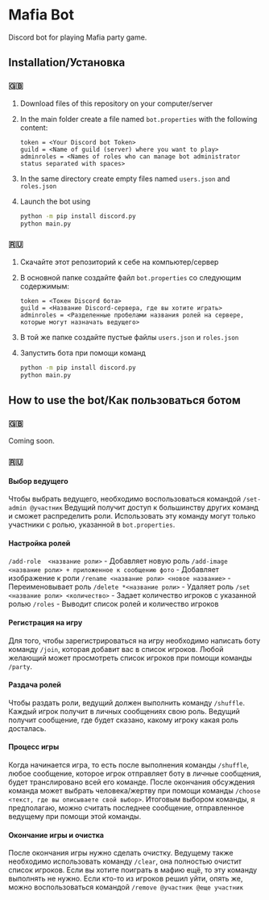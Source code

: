 # Mafia Bot

Discord bot for playing Mafia party game.

## Installation/Установка

### :gb:

1. Download files of this repository on your computer/server
2. In the main folder create a file named ``bot.properties`` with the following content:

    ```properties
    token = <Your Discord bot Token>
    guild = <Name of guild (server) where you want to play> 
    adminroles = <Names of roles who can manage bot administrator status separated with spaces>
    ```

3. In the same directory create empty files named ``users.json`` and ``roles.json``
4. Launch the bot using

    ```bash
    python -m pip install discord.py
    python main.py
    ```

### :ru:

1. Скачайте этот репозиторий к себе на компьютер/сервер
2. В основной папке создайте файл ``bot.properties`` со следующим содержимым:

    ```properties
    token = <Токен Discord бота>
    guild = <Название Discord-сервера, где вы хотите играть> 
    adminroles = <Разделенные пробелами названия ролей на сервере, которые могут назначать ведущего>
    ```

3. В той же папке создайте пустые файлы ``users.json`` и ``roles.json``
4. Запустить бота при помощи команд

    ```bash
    python -m pip install discord.py
    python main.py
    ```

## How to use the bot/Как пользоваться ботом

### :gb:

Coming soon.

### :ru:

#### Выбор ведущего

Чтобы выбрать ведущего, необходимо воспользоваться командой ``/set-admin @участник``
Ведущий получит доступ к большинству других команд и сможет распределить роли.
Использовать эту команду могут только участники с ролью, указанной в ``bot.properties``.

#### Настройка ролей

``/add-role  <название роли>`` - Добавляет новую роль
``/add-image <название роли> + приложенное к сообщению фото`` - Добавляет изображение к роли
``/rename <название роли> <новое название>`` - Переименовывает роль
``/delete *<название роли>`` - Удаляет роль
``/set <название роли> <количество>`` - Задает количество игроков с указанной ролью
``/roles`` - Выводит список ролей и количество игроков

#### Регистрация на игру

Для того, чтобы зарегистрироваться на игру необходимо написать боту команду ``/join``, которая добавит вас в список игроков.
Любой желающий может просмотреть список игроков при помощи команды ``/party``.

#### Раздача ролей

Чтобы раздать роли, ведущий должен выполнить команду ``/shuffle``. Каждый игрок получит в личных сообщениях свою роль. Ведущий получит сообщение, где будет сказано, какому игроку какая роль досталась.

#### Процесс игры

Когда начинается игра, то есть после выполнения команды ``/shuffle``, любое сообщение, которое игрок отправляет боту в личные сообщения, будет транслировано всей его команде. После окончания обсуждения команда может выбрать человека/жертву при помощи команды ``/choose <текст, где вы описываете свой выбор>``. Итоговым выбором команды, я предполагаю, можно считать последнее сообщение, отправленное ведущему при помощи этой команды.

#### Окончание игры и очистка

После окончания игры нужно сделать очистку. Ведущему также необходимо использовать команду ``/clear``, она полностью очистит список игроков.
Если вы хотите поиграть в мафию ещё, то эту команду выполнять не нужно. Если кто-то из игроков решил уйти, опять же, можно воспользоваться командой
``/remove @участник @еще участник``
